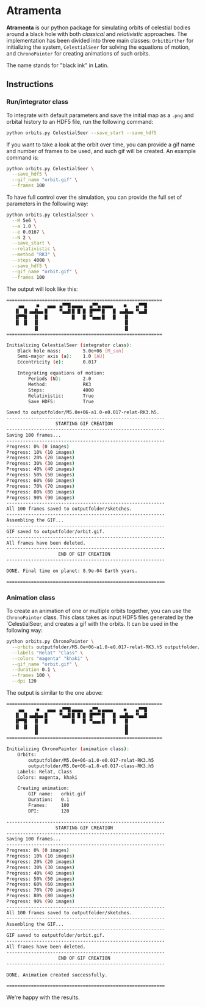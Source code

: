 # Atramenta                                                                         
**Atramenta** is our python package for simulating orbits of celestial bodies around a black hole with both *classical* and *relativistic* approaches. The implementation has been  divided into three main classes: `OrbitBirther` for initializing the system, `CelestialSeer` for solving the equations of motion, and `ChronoPainter` for creating animations of such orbits.

The name stands for "black ink" in Latin.

## Instructions

### Run/integrator class

To integrate with default parameters and save the initial map as a `.png` and orbital history to an HDF5 file, run the following command:

```sh
python orbits.py CelestialSeer --save_start --save_hdf5
```

If you want to take a look at the orbit over time, you can provide a gif name and number of frames to be used, and such gif will be created. An example command is:

```sh
python orbits.py CelestialSeer \
  --save_hdf5 \
  --gif_name "orbit.gif" \
  --frames 100
```

To have full control over the simulation, you can provide the full set of parameters in the following way:

```sh
python orbits.py CelestialSeer \
  --M 5e6 \
  --a 1.0 \
  --e 0.0167 \
  --N 2 \
  --save_start \
  --relativistic \
  --method "RK3" \
  --steps 4000 \
  --save_hdf5 \
  --gif_name "orbit.gif" \
  --frames 100
```

The output will look like this:
```sh
=========================================================
    ▗▄▖    ■   ▄▄▄ ▗▞▀▜▌▄▄▄▄  ▗▞▀▚▖▄▄▄▄    ■   ▗▞▀▜▌
   ▐▌ ▐▌▗▄▟▙▄▖█    ▝▚▄▟▌█ █ █ ▐▛▀▀▘█   █ ▗▄▟▙▄▖▝▚▄▟▌
   ▐▛▀▜▌  ▐▌  █         █   █ ▝▚▄▄▖█   █   ▐▌       
   ▐▌ ▐▌  ▐▌                               ▐▌       
          ▐▌                               ▐▌       
=========================================================

Initializing CelestialSeer (integrator class):
    Black hole mass:        5.0e+06 [M_sun]
    Semi-major axis (a):    1.0 [AU]
    Eccentricity (e):       0.017

    Integrating equations of motion:
        Periods (N):        2.0
        Method:             RK3
        Steps:              4000
        Relativistic:       True
        Save HDF5:          True

Saved to outputfolder/M5.0e+06-a1.0-e0.017-relat-RK3.h5.
----------------------------------------------------------
                  STARTING GIF CREATION
----------------------------------------------------------
Saving 100 frames...
----------------------------------------------------------
Progress: 0% (0 images)
Progress: 10% (10 images)
Progress: 20% (20 images)
Progress: 30% (30 images)
Progress: 40% (40 images)
Progress: 50% (50 images)
Progress: 60% (60 images)
Progress: 70% (70 images)
Progress: 80% (80 images)
Progress: 90% (90 images)
----------------------------------------------------------
All 100 frames saved to outputfolder/sketches.
----------------------------------------------------------
Assembling the GIF...
----------------------------------------------------------
GIF saved to outputfolder/orbit.gif.
----------------------------------------------------------
All frames have been deleted.
----------------------------------------------------------
                   END OF GIF CREATION
----------------------------------------------------------

DONE. Final time on planet: 8.9e-04 Earth years.

==========================================================
```

### Animation class

To create an animation of one or multiple orbits together, you can use the `ChronoPainter` class. This class takes as input HDF5 files generated by the `CelestialSeer, and creates a gif with the orbits. It can be used in the following way:

```sh
python orbits.py ChronoPainter \
  --orbits outputfolder/M5.0e+06-a1.0-e0.017-relat-RK3.h5 outputfolder/M5.0e+06-a1.0-e0.017-class-RK3.h5 \
  --labels "Relat" "Class" \
  --colors "magenta" "khaki" \
  --gif_name "orbit.gif" \
  --duration 0.1 \
  --frames 100 \
  --dpi 120
```

The output is similar to the one above:

```sh
=========================================================
    ▗▄▖    ■   ▄▄▄ ▗▞▀▜▌▄▄▄▄  ▗▞▀▚▖▄▄▄▄    ■   ▗▞▀▜▌
   ▐▌ ▐▌▗▄▟▙▄▖█    ▝▚▄▟▌█ █ █ ▐▛▀▀▘█   █ ▗▄▟▙▄▖▝▚▄▟▌
   ▐▛▀▜▌  ▐▌  █         █   █ ▝▚▄▄▖█   █   ▐▌       
   ▐▌ ▐▌  ▐▌                               ▐▌       
          ▐▌                               ▐▌       
=========================================================

Initializing ChronoPainter (animation class):
    Orbits: 
        outputfolder/M5.0e+06-a1.0-e0.017-relat-RK3.h5
        outputfolder/M5.0e+06-a1.0-e0.017-class-RK3.h5
    Labels: Relat, Class
    Colors: magenta, khaki

    Creating animation:
        GIF name:   orbit.gif
        Duration:   0.1
        Frames:     100
        DPI:        120

----------------------------------------------------------
                  STARTING GIF CREATION
----------------------------------------------------------
Saving 100 frames...
----------------------------------------------------------
Progress: 0% (0 images)
Progress: 10% (10 images)
Progress: 20% (20 images)
Progress: 30% (30 images)
Progress: 40% (40 images)
Progress: 50% (50 images)
Progress: 60% (60 images)
Progress: 70% (70 images)
Progress: 80% (80 images)
Progress: 90% (90 images)
----------------------------------------------------------
All 100 frames saved to outputfolder/sketches.
----------------------------------------------------------
Assembling the GIF...
----------------------------------------------------------
GIF saved to outputfolder/orbit.gif.
----------------------------------------------------------
All frames have been deleted.
----------------------------------------------------------
                   END OF GIF CREATION
----------------------------------------------------------

DONE. Animation created successfully.

==========================================================
```

We're happy with the results.